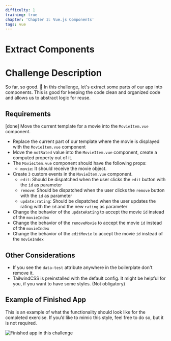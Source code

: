 ```yaml
---
difficulty: 1
training: true
chapter: 'Chapter 2: Vue.js Components'
tags: vue
---
```


# Extract Components

# Challenge Description

So far, so good. 💪 In this challenge, let's extract some parts of our app into components.
This is good for keeping the code clean and organized code and allows us to abstract logic for reuse.

## Requirements

[done] Move the current template for a movie into the `MovieItem.vue` component.
- Replace the current part of our template where the movie is displayed with the `MovieItem.vue` component
- Move the `notRated` value into the `MovieItem.vue` component, create a computed property out of it.
- The `MovieItem.vue` component should have the following props:
  - `movie`: It should receive the movie object.
- Create `3` custom events in the `MovieItem.vue` component.
  - `edit`: Should be dispatched when the user clicks the `edit` button with the `id` as parameter
  - `remove`: Should be dispatched when the user clicks the `remove` button with the `id` as parameter
  - `update:rating`: Should be dispatched when the user updates the rating with the `id` and the new `rating` as parameter
- Change the behavior of the `updateRating` to accept the movie `id` instead of the `movieIndex`
- Change the behavior of the `removeMovie` to accept the movie `id` instead of the `movieIndex`
- Change the behavior of the `editMovie` to accept the movie `id` instead of the `movieIndex`

## Other Considerations

- If you see the `data-test` attribute anywhere in the boilerplate don't remove it.
- TailwindCSS is preinstalled with the default config. It might be helpful for you, if you want to have some styles. (Not obligatory)

## Example of Finished App

This is an example of what the functionality should look like for the completed exercise. If you’d like to mimic this style, feel free to do so, but it is not required.

![Finished app in this challenge](https://i.imgur.com/FwQdY32.gif)
